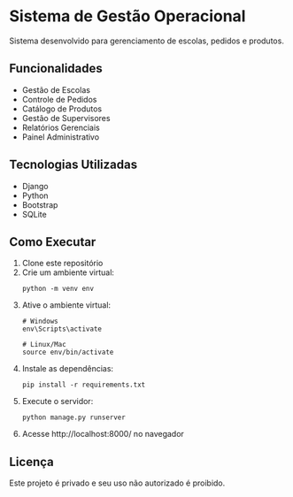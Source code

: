 # Sistema de Gestão Operacional

Sistema desenvolvido para gerenciamento de escolas, pedidos e produtos.

## Funcionalidades

- Gestão de Escolas
- Controle de Pedidos
- Catálogo de Produtos
- Gestão de Supervisores
- Relatórios Gerenciais
- Painel Administrativo

## Tecnologias Utilizadas

- Django
- Python
- Bootstrap
- SQLite

## Como Executar

1. Clone este repositório
2. Crie um ambiente virtual:
   ```
   python -m venv env
   ```
3. Ative o ambiente virtual:
   ```
   # Windows
   env\Scripts\activate
   
   # Linux/Mac
   source env/bin/activate
   ```
4. Instale as dependências:
   ```
   pip install -r requirements.txt
   ```
5. Execute o servidor:
   ```
   python manage.py runserver
   ```
6. Acesse http://localhost:8000/ no navegador

## Licença

Este projeto é privado e seu uso não autorizado é proibido. 
